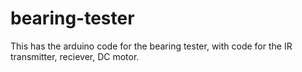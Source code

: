 # bearing-tester
This has the arduino code for the bearing tester, with code for the IR transmitter, reciever, DC motor.
